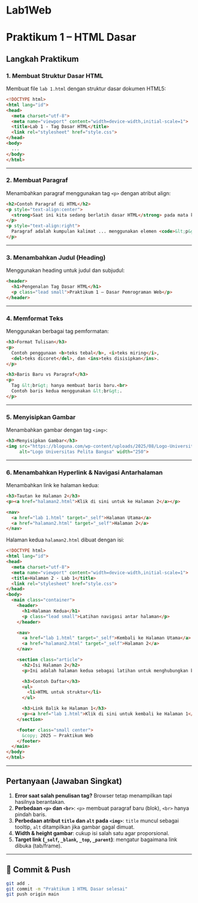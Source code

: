 # Lab1Web

# Praktikum 1 – HTML Dasar


## Langkah Praktikum

### 1. Membuat Struktur Dasar HTML

Membuat file `lab 1.html` dengan struktur dasar dokumen HTML5:

```html
<!DOCTYPE html>
<html lang="id">
<head>
  <meta charset="utf-8">
  <meta name="viewport" content="width=device-width,initial-scale=1">
  <title>Lab 1 - Tag Dasar HTML</title>
  <link rel="stylesheet" href="style.css">
</head>
<body>
  ...
</body>
</html>
```

---

### 2. Membuat Paragraf

Menambahkan paragraf menggunakan tag `<p>` dengan atribut align:

```html
<h2>Contoh Paragraf di HTML</h2>
<p style="text-align:center">
  <strong>Saat ini kita sedang berlatih dasar HTML</strong> pada mata kuliah Pemrograman Web.
</p>
<p style="text-align:right">
  Paragraf adalah kumpulan kalimat ... menggunakan elemen <code>&lt;p&gt;</code>.
</p>
```

---

### 3. Menambahkan Judul (Heading)

Menggunakan heading untuk judul dan subjudul:

```html
<header>
  <h1>Pengenalan Tag Dasar HTML</h1>
  <p class="lead small">Praktikum 1 — Dasar Pemrograman Web</p>
</header>
```

---

### 4. Memformat Teks

Menggunakan berbagai tag pemformatan:

```html
<h3>Format Tulisan</h3>
<p>
  Contoh penggunaan <b>teks tebal</b>, <i>teks miring</i>,
  <del>teks dicoret</del>, dan <ins>teks disisipkan</ins>.
</p>

<h3>Baris Baru vs Paragraf</h3>
<p>
  Tag &lt;br&gt; hanya membuat baris baru.<br>
  Contoh baris kedua menggunakan &lt;br&gt;.
</p>
```

---

### 5. Menyisipkan Gambar

Menambahkan gambar dengan tag `<img>`:

```html
<h3>Menyisipkan Gambar</h3>
<img src="https://bloguna.com/wp-content/uploads/2025/08/Logo-Universitas-Pelita-Bangsa-UPB-Format-PNG-CDR-EPS-SVG-PDF-AI-300x228.png"
     alt="Logo Universitas Pelita Bangsa" width="250">
```

---

### 6. Menambahkan Hyperlink & Navigasi Antarhalaman

Menambahkan link ke halaman kedua:

```html
<h3>Tautan ke Halaman 2</h3>
<p><a href="halaman2.html">Klik di sini untuk ke Halaman 2</a></p>

<nav>
  <a href="lab 1.html" target="_self">Halaman Utama</a>
  <a href="halaman2.html" target="_self">Halaman 2</a>
</nav>
```

Halaman kedua `halaman2.html` dibuat dengan isi:

```html
<!DOCTYPE html>
<html lang="id">
<head>
  <meta charset="utf-8">
  <meta name="viewport" content="width=device-width,initial-scale=1">
  <title>Halaman 2 - Lab 1</title>
  <link rel="stylesheet" href="style.css">
</head>
<body>
  <main class="container">
    <header>
      <h1>Halaman Kedua</h1>
      <p class="lead small">Latihan navigasi antar halaman</p>
    </header>

    <nav>
      <a href="lab 1.html" target="_self">Kembali ke Halaman Utama</a>
      <a href="halaman2.html" target="_self">Halaman 2</a>
    </nav>

    <section class="article">
      <h2>Isi Halaman 2</h2>
      <p>Ini adalah halaman kedua sebagai latihan untuk menghubungkan beberapa halaman HTML.</p>

      <h3>Contoh Daftar</h3>
      <ul>
        <li>HTML untuk struktur</li>
      </ul>

      <h3>Link Balik ke Halaman 1</h3>
      <p><a href="lab 1.html">Klik di sini untuk kembali ke Halaman 1</a></p>
    </section>

    <footer class="small center">
      &copy; 2025 — Praktikum Web
    </footer>
  </main>
</body>
</html>
```

---

## Pertanyaan (Jawaban Singkat)

1. **Error saat salah penulisan tag?** Browser tetap menampilkan tapi hasilnya berantakan.
2. **Perbedaan `<p>` dan `<br>`**: `<p>` membuat paragraf baru (blok), `<br>` hanya pindah baris.
3. **Perbedaan atribut `title` dan `alt` pada `<img>`**: `title` muncul sebagai tooltip, `alt` ditampilkan jika gambar gagal dimuat.
4. **Width & height gambar**: cukup isi salah satu agar proporsional.
5. **Target link (`_self`, `_blank`, `_top`, `_parent`)**: mengatur bagaimana link dibuka (tab/frame).

---

## 📌 Commit & Push

```bash
git add .
git commit -m "Praktikum 1 HTML Dasar selesai"
git push origin main
```
